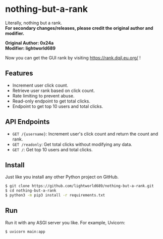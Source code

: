 # nothing-but-a-rank
Literally, nothing but a rank.  
**For secondary changes/releases, please credit the original author and modifier.**

**Original Author: 0x24a  
Modifier: lightworld689**

Now you can get the GUI rank by visiting https://rank.dqjl.eu.org/ !

## Features
- Increment user click count.
- Retrieve user rank based on click count.
- Rate limiting to prevent abuse.
- Read-only endpoint to get total clicks.
- Endpoint to get top 10 users and total clicks.

## API Endpoints
- `GET /{username}`: Increment user's click count and return the count and rank.
- `GET /readonly`: Get total clicks without modifying any data.
- `GET /`: Get top 10 users and total clicks.

## Install
Just like you install any other Python project on GitHub.
```bash
$ git clone https://github.com/lightworld689/nothing-but-a-rank.git
$ cd nothing-but-a-rank
$ python3 -m pip3 install -r requirements.txt
```

## Run
Run it with any ASGI server you like.
For example, Uvicorn:
```
$ uvicorn main:app
```
